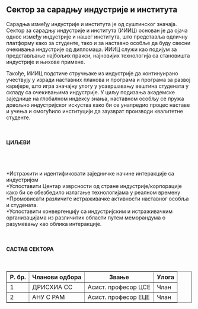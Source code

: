 <h2>Сектор за сарадњу индустрије и института</h2>
<p> Сарадња између индустрије и института је од суштинског значаја. Сектор за сарадњу индустрије и института (ИИИЦ) основан је да ојача однос између индустрије и нашег института, што представља одличну платформу како за студенте, тако и за наставно особље да буду свесни очекивања индустрије од дипломаца. ИИИЦ служи као подијум за представљање најбољих пракси, најновијих технологија са становишта индустрије и њихове примене.</p>
<p>Такође, ИИИЦ подстиче стручњаке из индустрије да континуирано учествују у изради наставних планова и програма и програма за развој каријере, што игра значајну улогу у усавршавању вештина студената у складу са очекивањима индустрије. У циљу подизања академске заједнице на глобалном индексу знања, наставном особљу се пружа довољно индустријског искуства како би се унапредио процес наставе и учења и омогућило институцији да заузврат производи квалитетне студенте. </p>
<br/>
<font colour="blue">
<h4>ЦИЉЕВИ</h4>
</font>
<br/>
<br/>
<p>*Истражити и идентификовати заједничке начине интеракције са индустријом<br/>
*Успоставити Центар изврсности од стране индустрије/корпорације како би се обезбедило излагање технологијама у реалном времену<br/>
*Промовисати различите истраживачке активности наставног особља и студената.<br/>
*Успоставити конвергенцију са индустријским и истраживачким организацијама из различитих области путем меморандума о разумевању као облика интеракције.<br/>
</p>
<br/>
<font colour="blue">
<h4>САСТАВ СЕКТОРА</h4>
</font>
<br/>
<table border="1" style="width:500px">
<tr><th>Р. бр.</th><th>Чланови одбора</th><th>Звање</th><th>Улога</th></tr>
<tr><td>1</td><td>ДРИСХИА СС</td><td>Асист. професор ЦСЕ</td><td>Члан</td></tr>
<tr><td>2</td><td>АНУ С РАМ</td><td>Асист. професор ЕЦЕ</td><td>Члан</td></tr>
</table>
</div>
